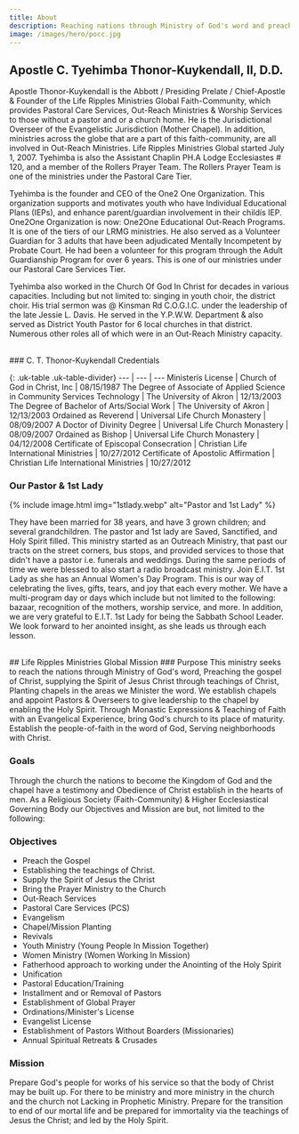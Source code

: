 ```yaml
---
title: About
description: Reaching nations through Ministry of God's word and preaching the gospel of Christ.
image: /images/hero/pocc.jpg
---
```


## Apostle C. Tyehimba Thonor-Kuykendall, II, D.D.
Apostle Thonor-Kuykendall is the Abbott / Presiding Prelate / Chief-Apostle & Founder of the Life Ripples Ministries Global  Faith-Community, which provides Pastoral Care Services, Out-Reach Ministries & Worship Services to those without a pastor and or a church home. He is the Jurisdictional Overseer of the Evangelistic Jurisdiction (Mother Chapel). In addition, ministries across the globe that are a part of this faith-community, are all involved in Out-Reach Ministries. Life Ripples Ministries Global started July 1, 2007. Tyehimba is also the Assistant Chaplin PH.A Lodge Ecclesiastes # 120, and a member of the Rollers Prayer Team. The Rollers Prayer Team is one of the ministries under the Pastoral Care Tier.

Tyehimba is the founder and CEO of the One2 One Organization.  This organization supports and motivates youth who have Individual Educational Plans (IEPs), and enhance parent/guardian involvement in their childís IEP. One2One Organization is now: One2One Educational Out-Reach Programs. It is one of the tiers of our LRMG ministries.
He also served as a Volunteer Guardian for 3 adults that have been adjudicated Mentally Incompetent by Probate Court.  He had been a volunteer for this program through the Adult Guardianship Program for over 6 years. This is one of our ministries under our Pastoral Care Services Tier.

Tyehimba also worked in the Church Of God In Christ for decades in various capacities. Including but not limited to: singing in youth choir, the district choir. His trial sermon was @ Kinsman Rd C.O.G.I.C. under the leadership of the late Jessie L. Davis. He served in the Y.P.W.W. Department & also served as District Youth Pastor for 6 local churches in that district. Numerous other roles all of which were in an Out-Reach Ministry capacity.

<br/>
### C. T. Thonor-Kuykendall Credentials

{: .uk-table .uk-table-divider}
--- | --- | ---
Ministerís License | Church of God in Christ, Inc | 08/15/1987
The Degree of Associate of Applied Science in Community Services Technology | The University of Akron | 12/13/2003
The Degree of Bachelor of Arts/Social Work | The University of Akron | 12/13/2003
Ordained as Reverend | Universal Life Church Monastery | 08/09/2007
A Doctor of Divinity Degree | Universal Life Church Monastery | 08/09/2007
Ordained as Bishop | Universal Life Church Monastery | 04/12/2008
Certificate of Episcopal Consecration | Christian Life International Ministries | 10/27/2012
Certificate of Apostolic Affirmation | Christian Life International Ministries | 10/27/2012

### Our Pastor & 1st Lady

{% include image.html img="1stlady.webp" alt="Pastor and 1st Lady" %}

They have been married for 38 years, and have 3 grown children; and several grandchildren. The pastor and 1st lady are Saved, Sanctified, and Holy Spirit filled. This ministry started as an Outreach Ministry, that past our tracts on the street corners, bus stops, and provided services to those that didn't have a pastor i.e. funerals and weddings. During the same periods of time we were blessed to also start a radio broadcast ministry.
Join E.I.T. 1st Lady as she has an Annual Women's Day Program. This is our way of celebrating the lives, gifts, tears, and joy that each every mother. We have a multi-program day or days which include but not limited to the following: bazaar, recognition of the mothers, worship service, and more.
In addition, we are very grateful to E.I.T. 1st Lady for being the Sabbath School Leader. We look forward to her anointed insight, as she leads us through each lesson.

<br/>
## Life Ripples Ministries Global Mission
### Purpose
This ministry seeks to reach the nations through Ministry of God's word, Preaching the gospel of Christ, supplying the Spirit of Jesus Christ through teachings of Christ, Planting chapels in the areas we Minister the word. We establish chapels and appoint Pastors & Overseers to give leadership to the chapel by enabling the Holy Spirit.
Through Monastic Expressions & Teaching of Faith with an Evangelical Experience, bring God's church to its place of maturity. Establish the people-of-faith in the word of God, Serving neighborhoods with Christ.

### Goals
Through the church the nations to become the Kingdom of God and the chapel have a testimony and Obedience of Christ establish in the hearts of men. As a Religious Society (Faith-Community) & Higher Ecclesiastical Governing Body our Objectives and Mission are but, not limited to the following:

### Objectives
* Preach the Gospel
* Establishing the teachings of Christ.
* Supply the Spirit of Jesus the Christ
* Bring the Prayer Ministry to the Church
* Out-Reach Services
* Pastoral Care Services (PCS)
* Evangelism
* Chapel/Mission Planting
* Revivals
* Youth Ministry (Young People In Mission Together)
* Women Ministry (Women Working In Mission)
* Fatherhood approach to working under the Anointing of the Holy Spirit
* Unification
* Pastoral Education/Training
* Installment and or Removal of Pastors
* Establishment of Global Prayer
* Ordinations/Minister's License
* Evangelist License
* Establishment of Pastors Without Boarders (Missionaries)
* Annual Spiritual Retreats & Crusades

### Mission
Prepare God's people for works of his service so that the body of Christ may be built up. For there to be ministry and more ministry in the church and the church not Lacking in Prophetic Ministry. Prepare for the transition to end of our mortal life and be prepared for immortality via the teachings of Jesus the Christ; and led by the Holy Spirit.
